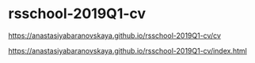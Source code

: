 # rsschool-2019Q1-cv
https://anastasiyabaranovskaya.github.io/rsschool-2019Q1-cv/cv




https://anastasiyabaranovskaya.github.io/rsschool-2019Q1-cv/index.html
